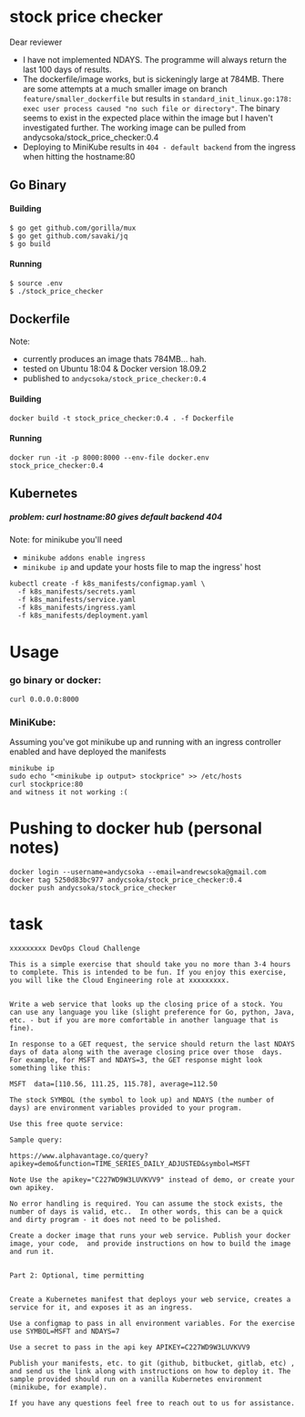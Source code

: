 # stock price checker

Dear reviewer
- I have not implemented NDAYS. The programme will always return the last 100 days of results.
- The dockerfile/image works, but is sickeningly large at 784MB. There are some attempts at a much smaller image on branch `feature/smaller_dockerfile` but results in `standard_init_linux.go:178: exec user process caused "no such file or directory"`. The binary seems to exist in the expected place within the image but I haven't investigated further. The working image can be pulled from andycsoka/stock_price_checker:0.4
- Deploying to MiniKube results in `404 - default backend` from the ingress when hitting the hostname:80

## Go Binary
#### Building
```
$ go get github.com/gorilla/mux
$ go get github.com/savaki/jq
$ go build
```

#### Running
```
$ source .env
$ ./stock_price_checker
```

## Dockerfile

Note:
- currently produces an image thats 784MB... hah.
- tested on Ubuntu 18:04 & Docker version 18.09.2
- published to `andycsoka/stock_price_checker:0.4`

#### Building
`docker build -t stock_price_checker:0.4 . -f Dockerfile`

#### Running
`docker run -it -p 8000:8000 --env-file docker.env stock_price_checker:0.4`

## Kubernetes

##### problem: curl hostname:80 gives default backend 404

Note: for minikube you'll need
- `minikube addons enable ingress`
- `minikube ip` and update your hosts file to map the ingress' host

```
kubectl create -f k8s_manifests/configmap.yaml \
  -f k8s_manifests/secrets.yaml
  -f k8s_manifests/service.yaml
  -f k8s_manifests/ingress.yaml
  -f k8s_manifests/deployment.yaml
```

# Usage
### go binary or docker:
```
curl 0.0.0.0:8000
```

### MiniKube:
Assuming you've got minikube up and running with an ingress controller enabled and have deployed the manifests
```
minikube ip
sudo echo "<minikube ip output> stockprice" >> /etc/hosts
curl stockprice:80
and witness it not working :(
```


# Pushing to docker hub (personal notes)
```
docker login --username=andycsoka --email=andrewcsoka@gmail.com
docker tag 5250d83bc977 andycsoka/stock_price_checker:0.4
docker push andycsoka/stock_price_checker
```

# task

```
xxxxxxxxx DevOps Cloud Challenge

This is a simple exercise that should take you no more than 3-4 hours to complete. This is intended to be fun. If you enjoy this exercise, you will like the Cloud Engineering role at xxxxxxxxx. 


Write a web service that looks up the closing price of a stock. You can use any language you like (slight preference for Go, python, Java, etc. - but if you are more comfortable in another language that is fine). 

In response to a GET request, the service should return the last NDAYS days of data along with the average closing price over those  days. For example, for MSFT and NDAYS=3, the GET response might look something like this:

MSFT  data=[110.56, 111.25, 115.78], average=112.50 

The stock SYMBOL (the symbol to look up) and NDAYS (the number of days) are environment variables provided to your program. 

Use this free quote service:

Sample query:

https://www.alphavantage.co/query?apikey=demo&function=TIME_SERIES_DAILY_ADJUSTED&symbol=MSFT 

Note Use the apikey="C227WD9W3LUVKVV9" instead of demo, or create your own apikey.

No error handling is required. You can assume the stock exists, the number of days is valid, etc..  In other words, this can be a quick and dirty program - it does not need to be polished.

Create a docker image that runs your web service. Publish your docker image, your code,  and provide instructions on how to build the image and run it.


Part 2: Optional, time permitting


Create a Kubernetes manifest that deploys your web service, creates a service for it, and exposes it as an ingress.

Use a configmap to pass in all environment variables. For the exercise use SYMBOL=MSFT and NDAYS=7

Use a secret to pass in the api key APIKEY=C227WD9W3LUVKVV9

Publish your manifests, etc. to git (github, bitbucket, gitlab, etc) , and send us the link along with instructions on how to deploy it. The sample provided should run on a vanilla Kubernetes environment (minikube, for example).

If you have any questions feel free to reach out to us for assistance. 
```
